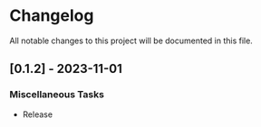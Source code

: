 # Changelog

All notable changes to this project will be documented in this file.

<!-- generated by git-cliff -->
<!-- generated by git-cliff -->
<!-- generated by git-cliff -->
## [0.1.2] - 2023-11-01

### Miscellaneous Tasks

- Release

<!-- generated by git-cliff -->
<!-- generated by git-cliff -->

